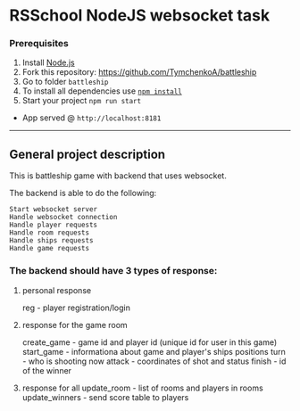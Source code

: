 # RSSchool NodeJS websocket task 

### Prerequisites
1. Install [Node.js](https://nodejs.org/en/download/)   
2. Fork this repository: https://github.com/TymchenkoA/battleship
4. Go to folder `battleship`  
5. To install all dependencies use [`npm install`](https://docs.npmjs.com/cli/install)  
6. Start your project `npm run start`


* App served @ `http://localhost:8181`

---

## General project description
This is battleship game with backend that uses websocket.

The backend is able to do the following:

    Start websocket server
    Handle websocket connection
    Handle player requests
    Handle room requests
    Handle ships requests
    Handle game requests

### The backend should have 3 types of response:

1. personal response

    reg - player registration/login
2. response for the game room

    create_game - game id and player id (unique id for user in this game)
    start_game - informationa about game and player's ships positions
    turn - who is shooting now
    attack - coordinates of shot and status
    finish - id of the winner
3. response for all
    update_room - list of rooms and players in rooms
    update_winners - send score table to players
